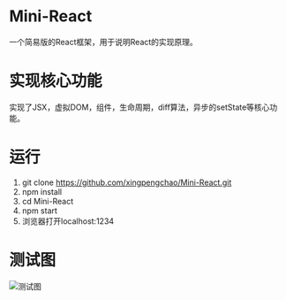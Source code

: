 # Mini-React
一个简易版的React框架，用于说明React的实现原理。

# 实现核心功能

实现了JSX，虚拟DOM，组件，生命周期，diff算法，异步的setState等核心功能。

# 运行

1. git clone https://github.com/xingpengchao/Mini-React.git
2. npm install
3. cd Mini-React
4. npm start
5. 浏览器打开localhost:1234

# 测试图 

![测试图](https://github.com/xingpengchao/Mini-React/blob/master/public/test-img/Mini-React%E6%B5%8B%E8%AF%95%E5%9B%BE.PNG)
